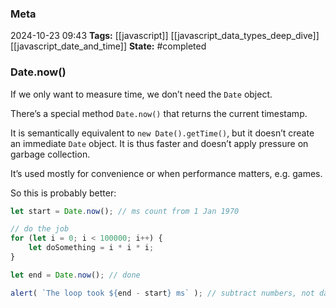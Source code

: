 ### Meta
2024-10-23 09:43
**Tags:** [[javascript]] [[javascript_data_types_deep_dive]] [[javascript_date_and_time]]
**State:** #completed 

### Date.now()
If we only want to measure time, we don’t need the `Date` object.

There’s a special method `Date.now()` that returns the current timestamp.

It is semantically equivalent to `new Date().getTime()`, but it doesn’t create an immediate `Date` object. It is thus faster and doesn’t apply pressure on garbage collection.

It’s used mostly for convenience or when performance matters, e.g. games.

So this is probably better:
```JavaScript title:app.js
let start = Date.now(); // ms count from 1 Jan 1970

// do the job
for (let i = 0; i < 100000; i++) {
	let doSomething = i * i * i;
}

let end = Date.now(); // done

alert( `The loop took ${end - start} ms` ); // subtract numbers, not dates
```